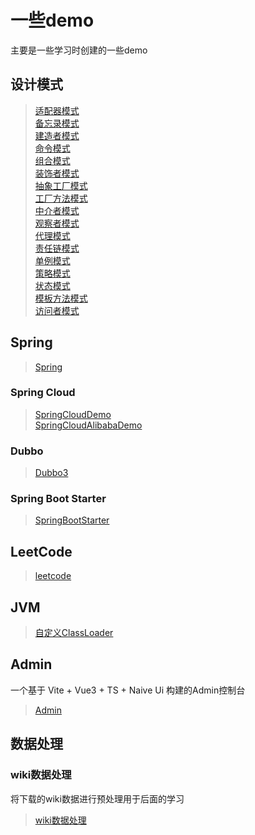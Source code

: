 # 一些demo

主要是一些学习时创建的一些demo

## 设计模式

> [适配器模式](./java/design/src/main/java/cn/whlit/adapter)\
> [备忘录模式](./java/design/src/main/java/cn/whlit/backup)\
> [建造者模式](./java/design/src/main/java/cn/whlit/build)\
> [命令模式](./java/design/src/main/java/cn/whlit/command)\
> [组合模式](./java/design/src/main/java/cn/whlit/composite)\
> [装饰者模式](./java/design/src/main/java/cn/whlit/decorator)\
> [抽象工厂模式](./java/design/src/main/java/cn/whlit/factory/abst)\
> [工厂方法模式](./java/design/src/main/java/cn/whlit/factory/method)\
> [中介者模式](./java/design/src/main/java/cn/whlit/intermediary)\
> [观察者模式](./java/design/src/main/java/cn/whlit/observer)\
> [代理模式](./java/design/src/main/java/cn/whlit/proxy)\
> [责任链模式](./java/design/src/main/java/cn/whlit/resb)\
> [单例模式](./java/design/src/main/java/cn/whlit/singleton)\
> [策略模式](./java/design/src/main/java/cn/whlit/staragey)\
> [状态模式](./java/design/src/main/java/cn/whlit/state)\
> [模板方法模式](./java/design/src/main/java/cn/whlit/template)\
> [访问者模式](./java/design/src/main/java/cn/whlit/visitor)

## Spring

> [Spring](./java/spring/README.md)

### Spring Cloud

> [SpringCloudDemo](./java/spring/cloud/SpringCloud.md)\
> [SpringCloudAlibabaDemo](./java/spring/cloud-alibaba/SpringCloudAlibaba.md)

### Dubbo

> [Dubbo3](./java/spring/dubbo3/Dubbo3.md)

### Spring Boot Starter

> [SpringBootStarter](./java/spring/starter/SpringStarter.md)

## LeetCode

> [leetcode](./java/leetcode/LeetCode.md)

## JVM

> [自定义ClassLoader](./java/jvm/src/main/java/cn/whlit/classloader/自定义ClassLoader.md)

## Admin 

一个基于 Vite + Vue3 + TS + Naive Ui 构建的Admin控制台

> [Admin](./admin/Admin.md)

## 数据处理

### wiki数据处理

将下载的wiki数据进行预处理用于后面的学习

> [wiki数据处理](./python/wiki/README.md)
